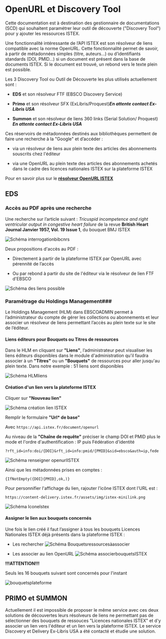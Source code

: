 ﻿
# OpenURL et Discovery Tool #

Cette documentation est à destination des gestionnaire de documentations (SCD) qui souhaitent paramétrer leur outil de découverte ("Discovery Tool") pour y ajouter les ressources ISTEX.

Une fonctionnalité intéressante de l’API ISTEX est son résolveur de liens compatible avec la norme OpenURL. Cette fonctionnalité permet de savoir, à partir de métadonnées simples (titre, auteurs…) ou d’identifiants standards (DOI, PMID…) si un document est présent dans la base de documents ISTEX. Si le document est trouvé, un rebond vers le texte plein est possible.

Les 3  Discovery Tool ou Outil de Découverte les plus utilisés actuellement sont :

- **EDS** et son résolveur FTF (EBSCO Discovery Service)

- **Primo** et son résolveur SFX (ExLibris/Proquest)_***En attente contact Ex-Libris USA***_

- **Summon** et son résolveur de liens 360 links (Serial Solution/ Proquest) _***En attente contact Ex-Libris USA***_ 



Ces réservoirs de métadonnées destinés aux bibliothèques permettent de faire une recherche à la "Google" et d’accéder :

- via un résolveur de liens aux plein texte des articles des abonnements souscrits chez l'éditeur


- via une OpenURL au plein texte des articles des abonnements achetés dans le cadre des licences nationales ISTEX sur la plateforme ISTEX

Pour en savoir plus sur le **[résolveur OpenURL ISTEX](https://api.istex.fr/documentation/openurl/)**



## EDS ##

### Accès au PDF après une recherche ###

Une recherche sur l’article suivant : *Tricuspid incompetence and right ventricular output in congestive heart failure*  de la revue **British Heart Journal  Janvier 1957, Vol. 19 Issue 1**,  du bouquet BMJ ISTEX

![Schéma interrogationbibcnrs](img/recherchebibcnrs.png)

Deux propositions d'accès au PDF :

- Directement à partir de la plateforme ISTEX par OpenURL avec pérennité de l’accès


- Ou par rebond à partir du site de l'éditeur via le résolveur de lien FTF d'EBSCO

![Schéma des liens possible](img/lien.png)

### Paramétrage du Holdings Management###


Le Holdings Management (HLM) dans EBSCOADMIN permet à l’administrateur du compte de gérer les collections ou abonnements et leur associer un résolveur de liens permettant l’accès au plein texte sur le site de l’éditeur.

#### Liens éditeurs pour Bouquets ou Titres de ressources  

Dans le HLM en cliquant sur **"Liens"**, l’administrateur peut visualiser les liens éditeurs disponibles dans le module d'administration qu'il faudra associer à un **"Titres"** ou un **"Bouquets"** de ressources pour aller jusqu'au plein texte. Dans notre exemple : 51 liens sont disponibles

![Schéma HLMliens](img/Liens.png)

#### Création d'un lien vers la plateforme ISTEX


Cliquer sur **"Nouveau lien"**



![Schéma création lien ISTEX](img/CreationdelienISTEX.png)



Remplir le formulaire **"Url\* de base"**



Avec `https://api.istex.fr/document/openurl`



Au niveau de la **"Chaîne de requête"** préciser le champ DOI et PMID plus le mode et l'ordre d'authentification : IP puis Fédération d'identité



`?rft_id=info:doi/{DOI}&rft_id=info:pmid/{PMID}&sid=ebsco&auth=ip,fede`


![Schéma renseigner openurlISTEX](img/openurlplateforme.png)


Ainsi que les métadonnées prises en comptes : 

`{IfNotEmpty({DOI}{PMID},ok,)}`

Pour personnifier l'affichage du lien, rajouter l’icône ISTEX dont l'URL est :


`https://content-delivery.istex.fr/assets/img/istex-minilink.png`

![Schéma IconeIstex](img/IconeISTEX.png)



#### Assigner le lien aux bouquets concernés

Une fois le lien créé il faut l’assigner à tous les bouquets  Licences Nationales ISTEX déjà présents dans la plateforme ISTEX :

- Les rechercher
![Schéma Bouquetsressourcesàassocier](img/Bouquetsressourcesàassocier.png)

- Les associer au lien OpenURL 
![Schéma associerbouquetsISTEX](img/associerbouquetsISTEX.png)

**!!!ATTENTION!!!**

Seuls les 16 bouquets suivant sont concernés pour l'instant

![bouquetsplateforme](img/bouquetsplateforme.PNG)







## PRIMO et SUMMON ##


Actuellement il est impossible de proposer le même service avec ces deux solutions de découvertes leurs résolveurs de liens ne permettant pas de sélectionner des bouquets de ressouces "Licences nationales ISTEX" et d'y associer un lien vers l'éditeur et un lien vers la plateforme ISTEX. 
Le service Discovery et Delivery Ex-Libris USA a été contacté et étudie une solution.



















